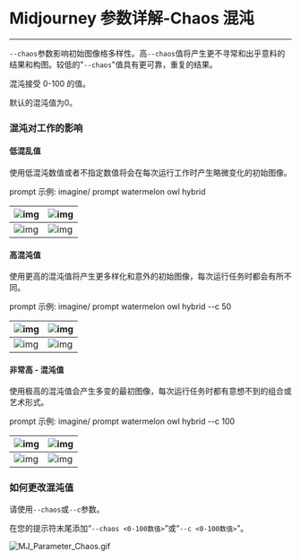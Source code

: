 # Midjourney 参数详解-Chaos 混沌

---

`--chaos`参数影响初始图像格多样性。高`--chaos`值将产生更不寻常和出乎意料的结果和构图。较低的"`--chaos`"值具有更可靠，重复的结果。



混沌接受 0-100 的值。

默认的混沌值为0。

### 混沌对工作的影响

#### 低混乱值

使用低混沌数值或者不指定数值将会在每次运行工作时产生略微变化的初始图像。

prompt 示例: imagine/ prompt watermelon owl hybrid

| ![img](https://cdn.jsdelivr.net/gh/misu198/Midjourney@main/guge/9fa15049ab1d5c21713438980.png_q900) | ![img](https://cdn.jsdelivr.net/gh/misu198/Midjourney@main/guge/6d2467129dc15951713439047.png_q900) |
| ------------------------------------------------------------ | ------------------------------------------------------------ |
| ![img](https://cdn.jsdelivr.net/gh/misu198/Midjourney@main/guge/19db6ffc04e59e61713439042.png_q900) | ![img](https://cdn.jsdelivr.net/gh/misu198/Midjourney@main/guge/2cb70f9cdd2baf61713439034.png_q900) |

#### 高混沌值

使用更高的混沌值将产生更多样化和意外的初始图像，每次运行任务时都会有所不同。

prompt 示例: imagine/ prompt watermelon owl hybrid --c 50

| ![img](https://cdn.jsdelivr.net/gh/misu198/Midjourney@main/guge/04d2d76fcc39e9f1713439024.png_q900) | ![img](https://cdn.jsdelivr.net/gh/misu198/Midjourney@main/guge/abc420a3b6b4b071713438980.png_q900) |
| ------------------------------------------------------------ | ------------------------------------------------------------ |
| ![img](https://cdn.jsdelivr.net/gh/misu198/Midjourney@main/guge/4b653bdbfd42b181713438982.png_q900) | ![img](https://cdn.jsdelivr.net/gh/misu198/Midjourney@main/guge/e99889f79be8d671713439016.png_q900) |

#### 非常高 - 混沌值

使用极高的混沌值会产生多变的最初图像，每次运行任务时都有意想不到的组合或艺术形式。

prompt 示例: imagine/ prompt watermelon owl hybrid --c 100

| ![img](https://cdn.jsdelivr.net/gh/misu198/Midjourney@main/guge/f9bec7b95b8c7cb1713439009.png_q900) | ![img](https://cdn.jsdelivr.net/gh/misu198/Midjourney@main/guge/423ddd3827796421713439002.png_q900) |
| ------------------------------------------------------------ | ------------------------------------------------------------ |
| ![img](https://cdn.jsdelivr.net/gh/misu198/Midjourney@main/guge/a4d7031f48875441713438994.png_q900) | ![img](https://cdn.jsdelivr.net/gh/misu198/Midjourney@main/guge/666a79871df55ae1713438983.png_q900) |

### 如何更改混沌值

请使用`--chaos`或`--c`参数。

在您的提示符末尾添加“`--chaos <0-100数值>`”或“`--c <0-100数值>`”。

![MJ_Parameter_Chaos.gif](https://cdn.jsdelivr.net/gh/misu198/Midjourney@main/guge/5e73dbd05737a321713438985.gif_q900)